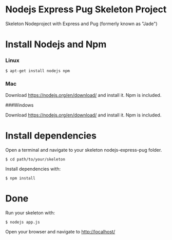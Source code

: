 # Nodejs Express Pug Skeleton Project
Skeleton Nodeproject with Express and Pug (formerly known as "Jade")

# Install Nodejs and Npm

### Linux
```
$ apt-get install nodejs npm
```

### Mac

Download https://nodejs.org/en/download/ and install it. Npm is included.

###Windows

Download https://nodejs.org/en/download/ and install it. Npm is included.

# Install dependencies

Open a terminal and navigate to your skeleton nodejs-express-pug folder.

```
$ cd path/to/your/skeleton
```

Install dependencies with:
```
$ npm install
```

# Done

Run your skeleton with:
```
$ nodejs app.js
```

Open your browser and navigate to [http://localhost/](http://localhost/)
